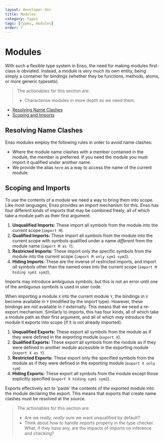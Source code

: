 ```yaml
---
layout: developer-doc
title: Modules
category: types
tags: [types, modules]
order: 7
---
```


# Modules
With such a flexible type system in Enso, the need for making modules
first-class is obviated. Instead, a module is very much its own entity, being
simply a container for bindings (whether they be functions, methods, atoms, or
more generic typesets).

> The actionables for this section are:
>
> - Characterise modules in more depth as we need them.

<!-- MarkdownTOC levels="2,3" autolink="true" -->

- [Resolving Name Clashes](#resolving-name-clashes)
- [Scoping and Imports](#scoping-and-imports)

<!-- /MarkdownTOC -->

## Resolving Name Clashes
Enso modules employ the following rules in order to avoid name clashes:

- Where the module name clashes with a member contained in the module, the
  member is preferred. If you need the module you must import it qualified under
  another name.
- We provide the alias `here` as a way to access the name of the current module.

## Scoping and Imports
To use the contents of a module we need a way to bring them into scope. Like
most languages, Enso provides an _import_ mechanism for this. Enso has four
different kinds of imports that may be combined freely, all of which take a
module path as their first argument.

1.  **Unqualified Imports:** These import all symbols from the module into the
    current scope (`import M`).
2.  **Qualified Imports:** These import all symbols from the module into the
    current scope with symbols qualified under a name _different_ from the
    module name (`import M as T`).
3.  **Restricted Imports:** These import only the specific symbols from the
    module into the current scope (`import M only sym1 sym2`).
4.  **Hiding Imports:** These are the inverse of restricted imports, and import
    _all_ symbols other than the named ones into the current scope
    (`import M hiding sym1 sym2`),

Imports may introduce ambiguous symbols, but this is not an error until one of
the ambiguous symbols is used in user code.

When importing a module `X` into the current module `Y`, the bindings in `X`
become available in `Y` (modified by the import type). However, these bindings
are _not_ available in `Y` externally. This means that we need a re-export
mechanism. Similarly to imports, this has four kinds, all of which take a module
path as their first argument, and all of which _may_ introduce the module it
exports into scope (if it is not already imported).

1.  **Unqualified Exports:** These export all symbols from the module as if they
    were defined in the exporting module (`export X`).
2.  **Qualified Exports:** These export all symbols from the module as if they
    were defined in another module accessible in the exporting module
    (`export X as Y`).
3.  **Restricted Exports:** These export only the specified symbols from the
    module as if they were defined in the exporting module (`export X only sym`)
4.  **Hiding Exports:** These export all symbols from the module except those
    explicitly specified (`export X hiding sym1 sym2`).

Exports effectively act to 'paste' the contents of the exported module into the
module declaring the export. This means that exports that create name clashes
must be resolved at the source.

> The actionables for this section are:
>
> - Are we _really, really_ sure we want unqualified by default?
> - Think about how to handle imports properly in the type checker. What, if
>   they have any, are the impacts of imports on inference and checking?
